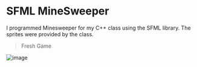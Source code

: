 # SFML MineSweeper

I programmed Minesweeper for my C++ class using the SFML library. The sprites were provided by the class.

>Fresh Game

![image](https://user-images.githubusercontent.com/44237862/215894966-59912860-d0e0-4349-bf65-08f0a7c5f71f.png)

